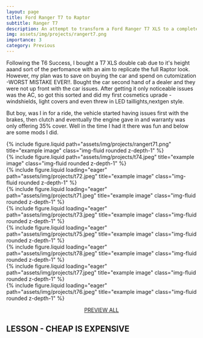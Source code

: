 ```yaml
---
layout: page
title: Ford Ranger T7 to Raptor 
subtitle: Ranger T7
description: An attempt to transform a Ford Ranger T7 XLS to a complete Raptor look. Started off well but turned out to be a nightmare of a project, car was not mechanicaly stable - eventually the engine seized.
img: assets/img/projects/rangert7.png
importance: 3
category: Previous
---
```


Following the T6 Success, I bought a T7 XLS double cab due to it's height aaand sort of the perfomance with an aim to replicate the full Raptor look. However, my plan was to save on buying the car and spend on cutomization -WORST MISTAKE EVER!!. Bought the car second hand of a dealer and they were not up front with the car issues. After getting it only noticeable  issues was the AC, so got this sorted and did my first cosmetics uprade - windshields, light covers and even threw in LED taillights,nextgen style.

But boy, was I in for a ride, the vehicle started having issues first with the brakes, then clutch and eventually the engine gave in and warranty was only offering 35% cover. Well in the time I had it there was fun and below are some mods I did.

<div class="row justify-content-sm-center">
    <div class="col-sm-8 mt-3 mt-md-0">
        {% include figure.liquid path="assets/img/projects/rangert71.png" title="example image" class="img-fluid rounded z-depth-1" %}
    </div>
    <div class="col-sm-4 mt-3 mt-md-0">
        {% include figure.liquid path="assets/img/projects/t74.jpeg" title="example image" class="img-fluid rounded z-depth-1" %}
    </div>
</div>

<div class="row">
    <div class="col-sm mt-3 mt-md-0">
        {% include figure.liquid loading="eager" path="assets/img/projects/t72.jpeg" title="example image" class="img-fluid rounded z-depth-1" %}
    </div>
    <div class="col-sm mt-3 mt-md-0">
        {% include figure.liquid loading="eager" path="assets/img/projects/t71.jpeg" title="example image" class="img-fluid rounded z-depth-1" %}
    </div>
    <div class="col-sm mt-3 mt-md-0">
        {% include figure.liquid loading="eager" path="assets/img/projects/t73.jpeg" title="example image" class="img-fluid rounded z-depth-1" %}
    </div>
</div>
<div class="row">
    <div class="col-sm mt-3 mt-md-0">
        {% include figure.liquid loading="eager" path="assets/img/projects/t75.jpeg" title="example image" class="img-fluid rounded z-depth-1" %}
    </div>
</div>
<div class="row">
    <div class="col-sm mt-3 mt-md-0">
        {% include figure.liquid loading="eager" path="assets/img/projects/t78.jpeg" title="example image" class="img-fluid rounded z-depth-1" %}
    </div>
    <div class="col-sm mt-3 mt-md-0">
        {% include figure.liquid loading="eager" path="assets/img/projects/t77.jpeg" title="example image" class="img-fluid rounded z-depth-1" %}
    </div>
    <div class="col-sm mt-3 mt-md-0">
        {% include figure.liquid loading="eager" path="assets/img/projects/t76.jpeg" title="example image" class="img-fluid rounded z-depth-1" %}
    </div>
</div>
<p align="center">
<a href="../../assets/img/projects/t78.jpeg" data-lightbox="t7"><i class="fa-solid fa-backward-fast"></i></a>
<a href="../../assets/img/projects/t77.jpeg" data-lightbox="t7">PREVIEW ALL</a>
<a href="../../assets/img/projects/t77.jpeg" data-lightbox="t7" align=""><i class="fa-solid fa-forward-fast"></i></a>
<a href="../../assets/img/projects/t74.jpeg" data-lightbox="t7"></a>
<a href="../../assets/img/projects/t72.jpeg" data-lightbox="t7"></a>
<a href="../../assets/img/projects/t71.jpeg" data-lightbox="t7"></a>
<a href="../../assets/img/projects/t73.jpeg" data-lightbox="t7"></a>
<a href="../../assets/img/projects/t75.jpeg" data-lightbox="t7"></a>
</p>
<h2 class="fw-bold">LESSON - CHEAP IS EXPENSIVE</h2>